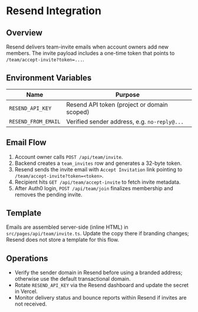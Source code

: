 # Resend Integration

## Overview

Resend delivers team-invite emails when account owners add new members. The invite payload includes a one-time token that points to `/team/accept-invite?token=...`.

## Environment Variables

| Name               | Purpose                                       |
|--------------------|-----------------------------------------------|
| `RESEND_API_KEY`   | Resend API token (project or domain scoped)   |
| `RESEND_FROM_EMAIL`| Verified sender address, e.g. `no-reply@...`  |

## Email Flow

1. Account owner calls `POST /api/team/invite`.
2. Backend creates a `team_invites` row and generates a 32-byte token.
3. Resend sends the invite email with `Accept Invitation` link pointing to `/team/accept-invite?token=<token>`.
4. Recipient hits `GET /api/team/accept-invite` to fetch invite metadata.
5. After Auth0 login, `POST /api/team/join` finalizes membership and removes the pending invite.

## Template

Emails are assembled server-side (inline HTML) in `src/pages/api/team/invite.ts`. Update the copy there if branding changes; Resend does not store a template for this flow.

## Operations

- Verify the sender domain in Resend before using a branded address; otherwise use the default transactional domain.
- Rotate `RESEND_API_KEY` via the Resend dashboard and update the secret in Vercel.
- Monitor delivery status and bounce reports within Resend if invites are not received.
